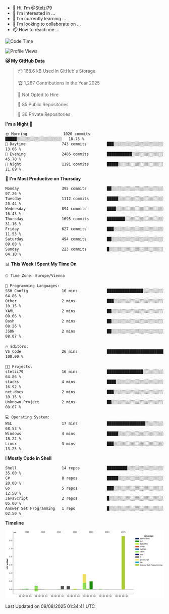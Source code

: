 - 👋 Hi, I’m @Stelzi79
- 👀 I’m interested in ...
- 🌱 I’m currently learning ...
- 💞️ I’m looking to collaborate on ...
- 📫 How to reach me ...

<!--START_SECTION:waka-->
![Code Time](http://img.shields.io/badge/Code%20Time-1%2C142%20hrs%2058%20mins-blue)

![Profile Views](http://img.shields.io/badge/Profile%20Views-0-blue)

**🐱 My GitHub Data** 

> 📦 168.6 kB Used in GitHub's Storage 
 > 
> 🏆 1,287 Contributions in the Year 2025
 > 
> 🚫 Not Opted to Hire
 > 
> 📜 85 Public Repositories 
 > 
> 🔑 36 Private Repositories 
 > 
**I'm a Night 🦉** 

```text
🌞 Morning                1020 commits        █████░░░░░░░░░░░░░░░░░░░░   18.75 % 
🌆 Daytime                743 commits         ███░░░░░░░░░░░░░░░░░░░░░░   13.66 % 
🌃 Evening                2486 commits        ███████████░░░░░░░░░░░░░░   45.70 % 
🌙 Night                  1191 commits        █████░░░░░░░░░░░░░░░░░░░░   21.89 % 
```
📅 **I'm Most Productive on Thursday** 

```text
Monday                   395 commits         ██░░░░░░░░░░░░░░░░░░░░░░░   07.26 % 
Tuesday                  1112 commits        █████░░░░░░░░░░░░░░░░░░░░   20.44 % 
Wednesday                894 commits         ████░░░░░░░░░░░░░░░░░░░░░   16.43 % 
Thursday                 1695 commits        ████████░░░░░░░░░░░░░░░░░   31.16 % 
Friday                   627 commits         ███░░░░░░░░░░░░░░░░░░░░░░   11.53 % 
Saturday                 494 commits         ██░░░░░░░░░░░░░░░░░░░░░░░   09.08 % 
Sunday                   223 commits         █░░░░░░░░░░░░░░░░░░░░░░░░   04.10 % 
```


📊 **This Week I Spent My Time On** 

```text
🕑︎ Time Zone: Europe/Vienna

💬 Programming Languages: 
SSH Config               16 mins             ████████████████░░░░░░░░░   64.86 % 
Other                    2 mins              ███░░░░░░░░░░░░░░░░░░░░░░   10.15 % 
YAML                     2 mins              ██░░░░░░░░░░░░░░░░░░░░░░░   08.66 % 
Bash                     2 mins              ██░░░░░░░░░░░░░░░░░░░░░░░   08.26 % 
JSON                     2 mins              ██░░░░░░░░░░░░░░░░░░░░░░░   08.07 % 

🔥 Editors: 
VS Code                  26 mins             █████████████████████████   100.00 % 

🐱‍💻 Projects: 
stelzi79                 16 mins             ████████████████░░░░░░░░░   64.86 % 
stacks                   4 mins              ████░░░░░░░░░░░░░░░░░░░░░   16.92 % 
net-docs                 2 mins              ███░░░░░░░░░░░░░░░░░░░░░░   10.15 % 
Unknown Project          2 mins              ██░░░░░░░░░░░░░░░░░░░░░░░   08.07 % 

💻 Operating System: 
WSL                      17 mins             █████████████████░░░░░░░░   68.53 % 
Windows                  4 mins              █████░░░░░░░░░░░░░░░░░░░░   18.22 % 
Linux                    3 mins              ███░░░░░░░░░░░░░░░░░░░░░░   13.25 % 
```

**I Mostly Code in Shell** 

```text
Shell                    14 repos            █████████░░░░░░░░░░░░░░░░   35.00 % 
C#                       8 repos             █████░░░░░░░░░░░░░░░░░░░░   20.00 % 
Go                       5 repos             ███░░░░░░░░░░░░░░░░░░░░░░   12.50 % 
JavaScript               2 repos             █░░░░░░░░░░░░░░░░░░░░░░░░   05.00 % 
Answer Set Programming   1 repo              █░░░░░░░░░░░░░░░░░░░░░░░░   02.50 % 
```



**Timeline**

![Lines of Code chart](https://raw.githubusercontent.com/Stelzi79/Stelzi79/main/assets/bar_graph.png)


 Last Updated on 09/08/2025 01:34:41 UTC
<!--END_SECTION:waka-->

<!---
Stelzi79/Stelzi79 is a ✨ special ✨ repository because its `README.md` (this file) appears on your GitHub profile.
You can click the Preview link to take a look at your changes.
--->
